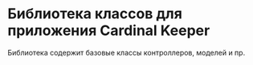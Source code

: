 Библиотека классов для приложения Cardinal Keeper
=================================================

Библиотека содержит базовые классы контроллеров, моделей и пр.